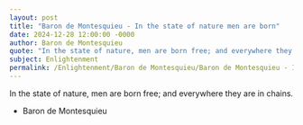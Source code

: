 ```yaml
---
layout: post
title: "Baron de Montesquieu - In the state of nature men are born"
date: 2024-12-28 12:00:00 -0000
author: Baron de Montesquieu
quote: "In the state of nature, men are born free; and everywhere they are in chains."
subject: Enlightenment
permalink: /Enlightenment/Baron de Montesquieu/Baron de Montesquieu - In the state of nature men are born
---
```


In the state of nature, men are born free; and everywhere they are in chains.

- Baron de Montesquieu
